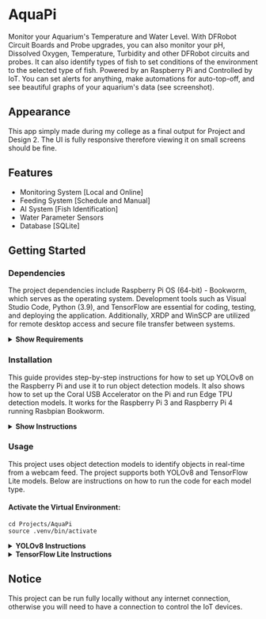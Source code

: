 # AquaPi

Monitor your Aquarium's Temperature and Water Level. With DFRobot Circuit Boards and Probe upgrades, you can also monitor your pH, Dissolved Oxygen, Temperature, Turbidity and other DFRobot circuits and probes. It can also identify types of fish to set conditions of the environment to the selected type of fish.
Powered by an Raspberry Pi and Controlled by IoT. You can set alerts for anything, make automations for auto-top-off, and see beautiful graphs of your aquarium's data (see screenshot).

## Appearance

This app simply made during my college as a final output for Project and Design 2. The UI is fully responsive therefore viewing it on small screens should be fine.

## Features

- Monitoring System [Local and Online]
- Feeding System [Schedule and Manual]
- AI System [Fish Identification]
- Water Parameter Sensors
- Database [SQLite]

## Getting Started

### Dependencies

The project dependencies include Raspberry Pi OS (64-bit) - Bookworm, which serves as the operating system. Development tools such as Visual Studio Code, Python (3.9), and TensorFlow are essential for coding, testing, and deploying the application. Additionally, XRDP and WinSCP are utilized for remote desktop access and secure file transfer between systems.

<details><summary><b>Show Requirements</b></summary>

- Raspberry Pi OS (64-bit) - Bookworm
- Visual Studio Code
- Python (3.9)
- YOLOv8
- TensorFlow
- XRDP
- WinSCP

</details>

### Installation

This guide provides step-by-step instructions for how to set up YOLOv8 on the Raspberry Pi and use it to run object detection models. It also shows how to set up the Coral USB Accelerator on the Pi and run Edge TPU detection models. It works for the Raspberry Pi 3 and Raspberry Pi 4 running Rasbpian Bookworm.

<details><summary><b>Show Instructions</b></summary>

### 1. Install Raspberry Pi OS (64-bit)

To get started, install Raspberry Pi OS (64-bit) on your microSD card. The recommended method is using the [Raspberry Pi Imager](https://downloads.raspberrypi.org/imager/imager_latest.exe), which provides a quick and straightforward way to set up Raspberry Pi OS and other operating systems. For better compatibility, use the [Raspberry Pi OS with desktop](https://downloads.raspberrypi.com/raspios_arm64/images/raspios_arm64-2024-07-04/2024-07-04-raspios-bookworm-arm64.img.xz).

### 2. Install Remote Desktop Connection (XRDP) Optional

To install XRDP on your Raspberry Pi, run the following commands in the terminal:

    sudo apt-get update
    sudo apt-get upgrade
    sudo apt install xrdp
 
Additional configuration is required as Bookworm doesn't allow the default user "pi" to connect and also makes XRDP run slow.

<details><summary><b>Steps to allow the default user "pi" to log in with XRDP:</b></summary>

#### 1. Open the XRDP configuration file:
    sudo nano /etc/X11/xrdp/xorg.conf

#### 2. Find the line:
    Option "DRMDevice" "/dev/dri/renderD128"

#### 3. Change it to:
    #Option "DRMDevice" "/dev/dri/renderD128"
    Option "DRMDevice" ""

#### Save and exit: **Ctrl + X**, **Ctrl + Y**, and **Enter**.

#### Run this command to find your Raspberry Pi IP
    hostname -I
    
#### Finally, reboot the Raspberry Pi:
    sudo reboot now

</details>

### 3.Clone this Repository
    sudo git clone https://github.com/immafishball/AquaPi.git

### 4. Installing required dependencies

Next, we'll install YOLOv8, OpenCV, and all the dependencies needed for both packages. OpenCV is needed to run YOLOv8, the scripts in this repository use it to grab images and draw detection results on them.

To make things easier, I wrote a shell script that will automatically download and install all the packages and dependencies. Run it by issuing:

<details><summary><b>Python 3.9.12</b></summary>

#### 1. Go to Projects Directory:
    cd Projects

#### 2. Download and Run the Pyenv Installer:
    curl https://pyenv.run | bash

#### 3. Update Shell Configuration:
    echo 'export PATH="$HOME/.pyenv/bin:$PATH"' >> ~/.bashrc
    echo 'eval "$(pyenv init --path)"' >> ~/.bashrc
    echo 'eval "$(pyenv virtualenv-init -)"' >> ~/.bashrc
    exec "$SHELL"

#### 4. Install Dependencies:
    sudo apt-get install --yes libssl-dev zlib1g-dev libbz2-dev libreadline-dev libsqlite3-dev llvm libncurses5-dev libncursesw5-dev xz-utils tk-dev libgdbm-dev lzma lzma-dev tcl-dev libxml2-dev libxmlsec1-dev libffi-dev liblzma-dev wget curl make build-essential openssl

#### 5. Install Python 3.9.12:
    pyenv install 3.9.12

#### 6. Set Python 3.9.12 as Local Version:
    pyenv local 3.9.12

#### 7. Verify Python Installation:
    python --version

</details>

------------------------

<details><summary><b>EdgeTPU & YOLOv8</b></summary>

#### 1. Create and Activate the Virtual Environment:
    python3 -m venv --system-site-packages .venv
    source .venv/bin/activate

#### 2. Install PyTorch Libraries:
    pip install torch==2.0.1 torchvision==0.15.2 torchaudio==2.0.2

#### 3. Install Edge TPU Silva:
    pip install edge-tpu-silva

#### 4. Run Silva TPU Linux Setup:
    silvatpu-linux-setup

#### 4. Reboot your Raspberry Pi:
    sudo reboot now

</details>

------------------------
<details><summary><b>Project Dependencies</b></summary>

#### 1. Dependencies for PiCamera2:
    sudo apt update && sudo apt upgrade
    sudo apt install libcap-dev libatlas-base-dev ffmpeg libopenjp2-7
    sudo apt install libcamera-dev
    sudo apt install libkms++-dev libfmt-dev libdrm-dev

#### 2. Go back to the virtual environment:
    cd Projects
    source .venv/bin/activate

#### 3. Dependencies for AquaPi:
The --break-system-packages flag in pip allows to override the externally-managed-environment error and install Python packages system-wide.

**Note: Usage of this flag shouldn't be abused.**

    pip install RPi.GPIO --break-system-packages
    pip install flask --break-system-packages
    pip install flask_cors --break-system-packages
    pip install smbus --break-system-packages
    pip install cvzone --break-system-packages

#### 4. Install PiCamera2:
The pip installation of rpi-libcamera and rpi-kms may take a while **(>3mins on pi4)** on the "Preparing metadata (pyproject.toml)" stage, as it is compiling the python bindings from scratch.

    pip install --upgrade pip
    pip install wheel
    pip install rpi-libcamera rpi-kms picamera2

</details>

</details>

### Usage
This project uses object detection models to identify objects in real-time from a webcam feed. The project supports both YOLOv8 and TensorFlow Lite models. Below are instructions on how to run the code for each model type.

#### Activate the Virtual Environment:
    cd Projects/AquaPi
    source .venv/bin/activate

<details><summary><b>YOLOv8 Instructions</b></summary>

#### To run the object detection using a YOLOv8 model, use the following command:
    CAMERA=yolov8 python3 app.py --modeldir=<MODEL_DIRECTORY> --graph=<MODEL_FILE>.tflite --labels=<LABELMAP_FILE> --threshold=<CONFIDENCE_THRESHOLD> --resolution=<WEBCAM_RESOLUTION> --imgsz=<IMAGE_SIZE>

#### Arguments
- --modeldir: Folder where the .tflite file is located (e.g., Model).
- --graph: Name of the .tflite file (e.g., 240_yolov8n_full_integer_quant_edgetpu.tflite).
- --labels: Name of the labelmap file (e.g., coco.txt).
- --threshold: Minimum confidence threshold for displaying detected objects (default: 0.5).
- --resolution: Desired webcam resolution in WxH (e.g., 640x360). Ensure your webcam supports this resolution.
- --imgsz: Image size for inference, can be a single integer or a tuple (default: 256).

#### Example Command:
    CAMERA=yolov8 python3 app.py --modeldir=Model --graph=240_yolov8n_full_integer_quant_edgetpu.tflite --labels=coco.txt --threshold=0.5 --resolution=640x360 --imgsz=256

</details>

<details><summary><b>TensorFlow Lite Instructions</b></summary>

#### To run the object detection using a TensorFlow Lite model, use the following command:
    CAMERA=tensorflow python3 app.py --modeldir=<MODEL_DIRECTORY> --graph=<MODEL_FILE>.tflite --labels=<LABELMAP_FILE> --threshold=<CONFIDENCE_THRESHOLD> --resolution=<WEBCAM_RESOLUTION> --edgetpu

#### Arguments
- --modeldir: Folder where the .tflite file is located (e.g., Sample_TFLite_model).
- --graph: Name of the .tflite file (e.g., detect.tflite).
- --labels: Name of the labelmap file (e.g., labelmap.txt).
- --threshold: Minimum confidence threshold for displaying detected objects (default: 0.5).
- --resolution: Desired webcam resolution in WxH (e.g., 1920x1080). Ensure your webcam supports this resolution.
- --edgetpu: Use Coral Edge TPU Accelerator to speed up detection (add this flag to enable).

#### Example Command:
    CAMERA=tensorflow python3 app.py --modeldir=Sample_TFLite_model --graph=detect.tflite --labels=labelmap.txt --threshold=0.5 --resolution=640x360

</details>

## Notice

This project can be run fully locally without any internet connection, otherwise you will need to have a connection to control the IoT devices.

